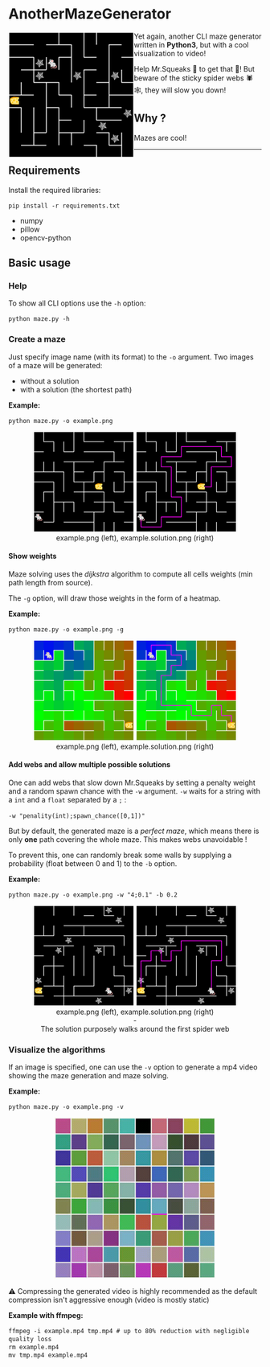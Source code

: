 # AnotherMazeGenerator

<img src="https://github.com/smallcluster/AnotherMazeGenerator/blob/images/home.png?raw=true" width="250px" align="left">

Yet again, another CLI maze generator written in **Python3**, but with a cool visualization to video!

Help Mr.Squeaks 🐁 to get that 🧀! But beware of the sticky spider webs 🕷️🕸️, they will slow you down!

## Why ?

Mazes
are
cool!

---

## Requirements

Install the required libraries:

```shell
pip install -r requirements.txt
```

- numpy
- pillow
- opencv-python

## Basic usage

### Help

To show all CLI options use the `-h` option:

```shell
python maze.py -h
```

### Create a maze

Just specify image name (with its format) to the `-o` argument. Two images of a maze will be generated:

- without a solution
- with a solution (the shortest path)

**Example:**

```shell
python maze.py -o example.png
```

<p align="center">
    <img src="https://github.com/smallcluster/AnotherMazeGenerator/blob/images/default.png?raw=true" width="200px"> <img src="https://github.com/smallcluster/AnotherMazeGenerator/blob/images/default.solution.png?raw=true" width="200px"> <br>
    example.png (left), example.solution.png (right)
</p>

#### Show weights

Maze solving uses the *dijkstra* algorithm to compute all cells weights (min path length from source). 

The `-g` option, will draw those weights in the form of a heatmap.

**Example:**

```shell
python maze.py -o example.png -g
```

<p align="center">
    <img src="https://github.com/smallcluster/AnotherMazeGenerator/blob/images/weights.png?raw=true" width="200px"> <img src="https://github.com/smallcluster/AnotherMazeGenerator/blob/images/weights.solution.png?raw=true" width="200px"> <br>
    example.png (left), example.solution.png (right)
</p>


#### Add webs and allow multiple possible solutions

One can add webs that slow down Mr.Squeaks by setting a penalty weight and a random spawn chance with the `-w` argument. `-w` waits for a string with a `int` and a `float` separated by a `;` :

`-w "penality(int);spawn_chance([0,1])"`

But by default, the generated maze is a *perfect maze*, which means there is only **one** path covering the whole maze. This makes webs unavoidable !

To prevent this, one can randomly break some walls by supplying a probability (float between 0 and 1) to the `-b` option.

**Example:**

```shell
python maze.py -o example.png -w "4;0.1" -b 0.2
```

<p align="center">
    <img src="https://github.com/smallcluster/AnotherMazeGenerator/blob/images/webs.png?raw=true" width="200px"> <img src="https://github.com/smallcluster/AnotherMazeGenerator/blob/images/webs.solution.png?raw=true" width="200px"> <br>
    example.png (left), example.solution.png (right)<br>
    -<br>
    The solution purposely walks around the first spider web
</p>

### Visualize the algorithms

If an image is specified, one can use the `-v` option to generate a mp4 video showing the maze generation and maze solving.

**Example:**

```shell
python maze.py -o example.png -v
```

<p align="center">
<img src="https://github.com/smallcluster/AnotherMazeGenerator/blob/images/example.gif?raw=true" width="320"/>
</p>

⚠️ Compressing the generated video is highly recommended as the default compression isn't aggressive enough (video is mostly static)

**Example with ffmpeg:**

```shell
ffmpeg -i example.mp4 tmp.mp4 # up to 80% reduction with negligible quality loss
rm example.mp4
mv tmp.mp4 example.mp4
```
